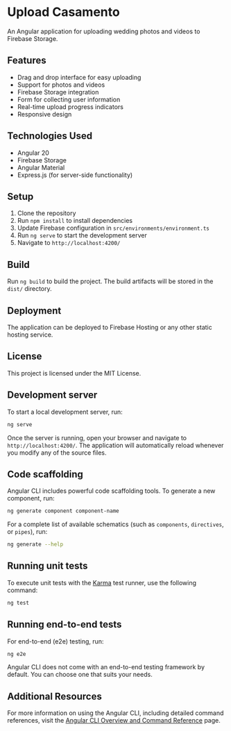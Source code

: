 # Upload Casamento

An Angular application for uploading wedding photos and videos to Firebase Storage.

## Features

- Drag and drop interface for easy uploading
- Support for photos and videos
- Firebase Storage integration
- Form for collecting user information
- Real-time upload progress indicators
- Responsive design

## Technologies Used

- Angular 20
- Firebase Storage
- Angular Material
- Express.js (for server-side functionality)

## Setup

1. Clone the repository
2. Run `npm install` to install dependencies
3. Update Firebase configuration in `src/environments/environment.ts`
4. Run `ng serve` to start the development server
5. Navigate to `http://localhost:4200/`

## Build

Run `ng build` to build the project. The build artifacts will be stored in the `dist/` directory.

## Deployment

The application can be deployed to Firebase Hosting or any other static hosting service.

## License

This project is licensed under the MIT License.

## Development server

To start a local development server, run:

```bash
ng serve
```

Once the server is running, open your browser and navigate to `http://localhost:4200/`. The application will automatically reload whenever you modify any of the source files.

## Code scaffolding

Angular CLI includes powerful code scaffolding tools. To generate a new component, run:

```bash
ng generate component component-name
```

For a complete list of available schematics (such as `components`, `directives`, or `pipes`), run:

```bash
ng generate --help
```

## Running unit tests

To execute unit tests with the [Karma](https://karma-runner.github.io) test runner, use the following command:

```bash
ng test
```

## Running end-to-end tests

For end-to-end (e2e) testing, run:

```bash
ng e2e
```

Angular CLI does not come with an end-to-end testing framework by default. You can choose one that suits your needs.

## Additional Resources

For more information on using the Angular CLI, including detailed command references, visit the [Angular CLI Overview and Command Reference](https://angular.dev/tools/cli) page.
